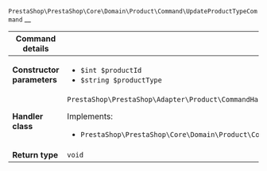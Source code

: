 `PrestaShop\PrestaShop\Core\Domain\Product\Command\UpdateProductTypeCommand`
__

| Command details            |    |
| -------------------------- | -- |
| **Constructor parameters** | <ul> <li>`$int $productId`</li>  <li>`$string $productType`</li> </ul> |
| **Handler class**          | `PrestaShop\PrestaShop\Adapter\Product\CommandHandler\UpdateProductTypeHandler`  <p> Implements: </p> <ul>  <li>`PrestaShop\PrestaShop\Core\Domain\Product\CommandHandler\UpdateProductTypeHandlerInterface`</li>  |
| **Return type** |  `void`  |
